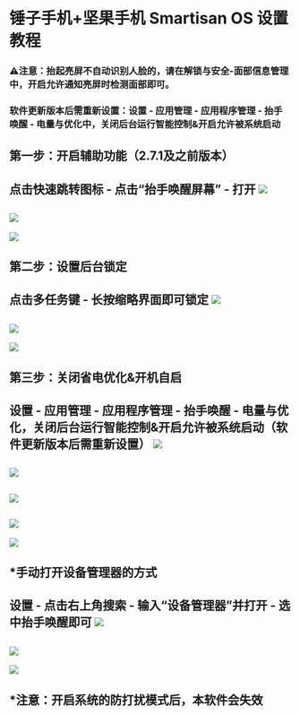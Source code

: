 # 锤子手机+坚果手机 Smartisan OS 设置教程

### ⚠️注意：抬起亮屏不自动识别人脸的，请在解锁与安全-面部信息管理中，开启允许通知亮屏时检测面部即可。
### 软件更新版本后需重新设置：设置 - 应用管理 - 应用程序管理 - 抬手唤醒 - 电量与优化中，关闭后台运行智能控制&开启允许被系统启动

## 第一步：开启辅助功能（2.7.1及之前版本）

点击快速跳转图标 - 点击“抬手唤醒屏幕” - 打开
![](https://github.com/kongzue/Res/raw/master/app/src/main/res/mipmap-xxxhdpi/s1.png)
---
![](https://github.com/kongzue/Res/raw/master/app/src/main/res/mipmap-xxxhdpi/s2.png)
---
![](https://github.com/kongzue/Res/raw/master/app/src/main/res/mipmap-xxxhdpi/s3.png)

## 第二步：设置后台锁定

点击多任务键 - 长按缩略界面即可锁定
![](https://github.com/kongzue/Res/raw/master/app/src/main/res/mipmap-xxxhdpi/s4.png)
---
![](https://github.com/kongzue/Res/raw/master/app/src/main/res/mipmap-xxxhdpi/s5.png)
---
![](https://github.com/kongzue/Res/raw/master/app/src/main/res/mipmap-xxxhdpi/s6.png)

## 第三步：关闭省电优化&开机自启

设置 - 应用管理 - 应用程序管理 - 抬手唤醒 - 电量与优化，关闭后台运行智能控制&开启允许被系统启动（软件更新版本后需重新设置）
![](https://github.com/kongzue/Res/raw/master/app/src/main/res/mipmap-xxxhdpi/s7.png)
---
![](https://github.com/kongzue/Res/raw/master/app/src/main/res/mipmap-xxxhdpi/s8.png)
---
![](https://github.com/kongzue/Res/raw/master/app/src/main/res/mipmap-xxxhdpi/s9.png)
---
![](https://github.com/kongzue/Res/raw/master/app/src/main/res/mipmap-xxxhdpi/s10.png)
---
![](https://github.com/kongzue/Res/raw/master/app/src/main/res/mipmap-xxxhdpi/s11.png)

## *手动打开设备管理器的方式

设置 - 点击右上角搜索 - 输入“设备管理器”并打开 - 选中抬手唤醒即可
![](https://github.com/kongzue/Res/raw/master/app/src/main/res/mipmap-xxxhdpi/s12.png)
---
![](https://github.com/kongzue/Res/raw/master/app/src/main/res/mipmap-xxxhdpi/s13.png)
---
![](https://github.com/kongzue/Res/raw/master/app/src/main/res/mipmap-xxxhdpi/s14.png)

## *注意：开启系统的防打扰模式后，本软件会失效
